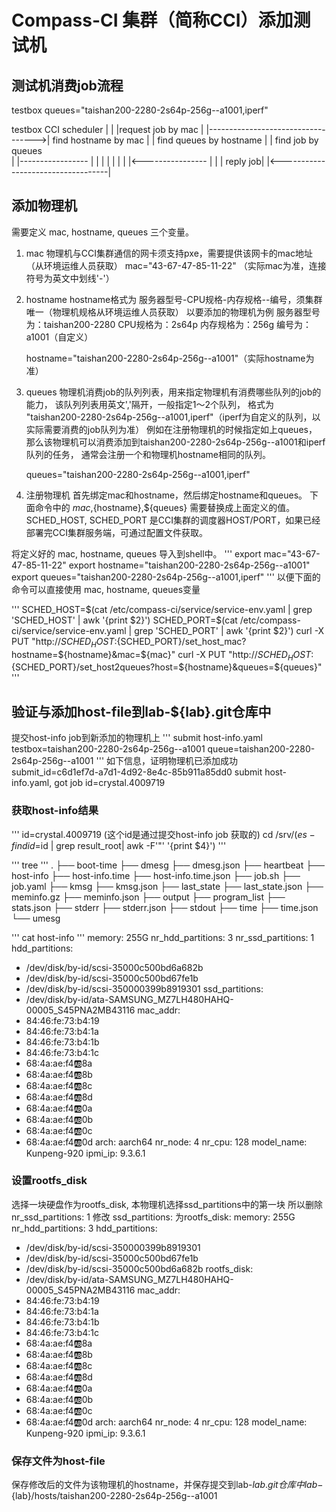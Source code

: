 # Compass-CI 集群（简称CCI）添加测试机
## 测试机消费job流程

testbox queues="taishan200-2280-2s64p-256g--a1001,iperf"

testbox				  CCI scheduler
   |					|
   |request job by mac			|
   |----------------------------------->| find hostname by mac
   |					| find queues by hostname
   |					| find job by queues	
   |					|-----------------
   |					|		 |
   |					|		 |
   |					|<----------------
   |					|
   |  			       reply job|
   |<-----------------------------------|

## 添加物理机
需要定义 mac, hostname, queues 三个变量。
1. mac
	物理机与CCI集群通信的网卡须支持pxe，需要提供该网卡的mac地址（从环境运维人员获取）
	mac="43-67-47-85-11-22" （实际mac为准，连接符号为英文中划线'-'）

2. hostname
	hostname格式为 服务器型号-CPU规格-内存规格--编号，须集群唯一（物理机规格从环境运维人员获取）
	以要添加的物理机为例
	服务器型号为：taishan200-2280
	CPU规格为：2s64p
	内存规格为：256g
	编号为：a1001（自定义）

	hostname="taishan200-2280-2s64p-256g--a1001"（实际hostname为准）

3. queues
	物理机消费job的队列列表，用来指定物理机有消费哪些队列的job的能力，
	该队列列表用英文','隔开，一般指定1～2个队列，
	格式为 "taishan200-2280-2s64p-256g--a1001,iperf"（iperf为自定义的队列，以实际需要消费的job队列为准）
	例如在注册物理机的时候指定如上queues，
	那么该物理机可以消费添加到taishan200-2280-2s64p-256g--a1001和iperf队列的任务，
	通常会注册一个和物理机hostname相同的队列。

	queues="taishan200-2280-2s64p-256g--a1001,iperf"


4. 注册物理机
首先绑定mac和hostname，然后绑定hostname和queues。
下面命令中的 ${mac},${hostname},${queues} 需要替换成上面定义的值。
SCHED_HOST, SCHED_PORT 是CCI集群的调度器HOST/PORT，如果已经部署完CCI集群服务端，可通过配置文件获取。

将定义好的 mac, hostname, queues 导入到shell中。
'''
export mac="43-67-47-85-11-22"
export hostname="taishan200-2280-2s64p-256g--a1001"
export queues="taishan200-2280-2s64p-256g--a1001,iperf"
'''
以便下面的命令可以直接使用 mac, hostname, queues变量

'''
SCHED_HOST=$(cat /etc/compass-ci/service/service-env.yaml | grep 'SCHED_HOST' | awk '{print $2}')
SCHED_PORT=$(cat /etc/compass-ci/service/service-env.yaml | grep 'SCHED_PORT' | awk '{print $2}')
curl -X PUT "http://${SCHED_HOST}:${SCHED_PORT}/set_host_mac?hostname=${hostname}&mac=${mac}"
curl -X PUT "http://${SCHED_HOST}:${SCHED_PORT}/set_host2queues?host=${hostname}&queues=${queues}"
'''

## 验证与添加host-file到lab-${lab}.git仓库中
提交host-info job到新添加的物理机上
'''
submit host-info.yaml testbox=taishan200-2280-2s64p-256g--a1001 queue=taishan200-2280-2s64p-256g--a1001
'''
如下信息，证明物理机已添加成功
submit_id=c6d1ef7d-a7d1-4d92-8e4c-85b911a85dd0
submit host-info.yaml, got job id=crystal.4009719

### 获取host-info结果
'''
id=crystal.4009719 (这个id是通过提交host-info job 获取的)
cd /srv/$(es-find id=$id | grep result_root| awk -F'"' '{print $4}')
'''

'''
tree
'''
.
├── boot-time
├── dmesg
├── dmesg.json
├── heartbeat
├── host-info
├── host-info.time
├── host-info.time.json
├── job.sh
├── job.yaml
├── kmsg
├── kmsg.json
├── last_state
├── last_state.json
├── meminfo.gz
├── meminfo.json
├── output
├── program_list
├── stats.json
├── stderr
├── stderr.json
├── stdout
├── time
├── time.json
└── umesg

'''
cat host-info
'''
memory: 255G
nr_hdd_partitions: 3
nr_ssd_partitions: 1
hdd_partitions:
  - /dev/disk/by-id/scsi-35000c500bd6a682b
  - /dev/disk/by-id/scsi-35000c500bd67fe1b
  - /dev/disk/by-id/scsi-350000399b8919301
ssd_partitions:
  - /dev/disk/by-id/ata-SAMSUNG_MZ7LH480HAHQ-00005_S45PNA2MB43116
mac_addr:
  - 84:46:fe:73:b4:19
  - 84:46:fe:73:b4:1a
  - 84:46:fe:73:b4:1b
  - 84:46:fe:73:b4:1c
  - 68:4a:ae:f4:ab:8a
  - 68:4a:ae:f4:ab:8b
  - 68:4a:ae:f4:ab:8c
  - 68:4a:ae:f4:ab:8d
  - 68:4a:ae:f4:ab:0a
  - 68:4a:ae:f4:ab:0b
  - 68:4a:ae:f4:ab:0c
  - 68:4a:ae:f4:ab:0d
arch: aarch64
nr_node: 4
nr_cpu: 128
model_name: Kunpeng-920
ipmi_ip: 9.3.6.1

### 设置rootfs_disk
选择一块硬盘作为rootfs_disk, 本物理机选择ssd_partitions中的第一块
所以删除 nr_ssd_partitions: 1
修改 ssd_partitions: 为rootfs_disk:
memory: 255G
nr_hdd_partitions: 3
hdd_partitions:
  - /dev/disk/by-id/scsi-350000399b8919301
  - /dev/disk/by-id/scsi-35000c500bd67fe1b
  - /dev/disk/by-id/scsi-35000c500bd6a682b
rootfs_disk:
  - /dev/disk/by-id/ata-SAMSUNG_MZ7LH480HAHQ-00005_S45PNA2MB43116
mac_addr:
  - 84:46:fe:73:b4:19
  - 84:46:fe:73:b4:1a
  - 84:46:fe:73:b4:1b
  - 84:46:fe:73:b4:1c
  - 68:4a:ae:f4:ab:8a
  - 68:4a:ae:f4:ab:8b
  - 68:4a:ae:f4:ab:8c
  - 68:4a:ae:f4:ab:8d
  - 68:4a:ae:f4:ab:0a
  - 68:4a:ae:f4:ab:0b
  - 68:4a:ae:f4:ab:0c
  - 68:4a:ae:f4:ab:0d
arch: aarch64
nr_node: 4
nr_cpu: 128
model_name: Kunpeng-920
ipmi_ip: 9.3.6.1

### 保存文件为host-file
保存修改后的文件为该物理机的hostname，并保存提交到lab-${lab}.git仓库中
lab-${lab}/hosts/taishan200-2280-2s64p-256g--a1001
